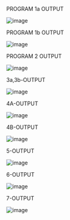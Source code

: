 PROGRAM 1a OUTPUT


![image](https://github.com/user-attachments/assets/b3baa938-5d54-411c-8a2c-639373919a6b)

PROGRAM 1b OUTPUT


![image](https://github.com/user-attachments/assets/a2561be8-2dea-47b4-8e51-64001b4c1934)


PROGRAM 2 OUTPUT 



![image](https://github.com/user-attachments/assets/f378c7bf-5569-4718-a950-a661ac134f5d)

3a,3b-OUTPUT

![image](https://github.com/user-attachments/assets/af85f0c4-42b5-4655-a19b-55bc7d728ba7)


4A-OUTPUT

![image](https://github.com/user-attachments/assets/3b9deb05-7fc0-40d7-b1ea-3c4035e9f07a)

4B-OUTPUT

![image](https://github.com/user-attachments/assets/fe92389a-1a6e-4bf6-a69f-69053feaaf1e)


5-OUTPUT

![image](https://github.com/user-attachments/assets/8c979077-1a3b-4cdf-afa4-67f62772bdaf)


6-OUTPUT

![image](https://github.com/user-attachments/assets/947b222e-f539-4cef-9efc-d36511b94e8c)


7-OUTPUT

![image](https://github.com/user-attachments/assets/3d78f7e4-c370-4cc1-aa76-6e3c60f3c314)
